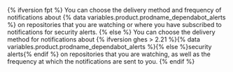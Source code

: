 {% ifversion fpt %}
You can choose the delivery method and frequency of notifications about {% data variables.product.prodname_dependabot_alerts %} on repositories that you are watching or where you have subscribed to notifications for security alerts.
{% else %}
You can choose the delivery method for notifications about {% ifversion ghes > 2.21 %}{% data variables.product.prodname_dependabot_alerts %}{% else %}security alerts{% endif %} on repositories that you are watching, as well as the frequency at which the notifications are sent to you.
{% endif %}
